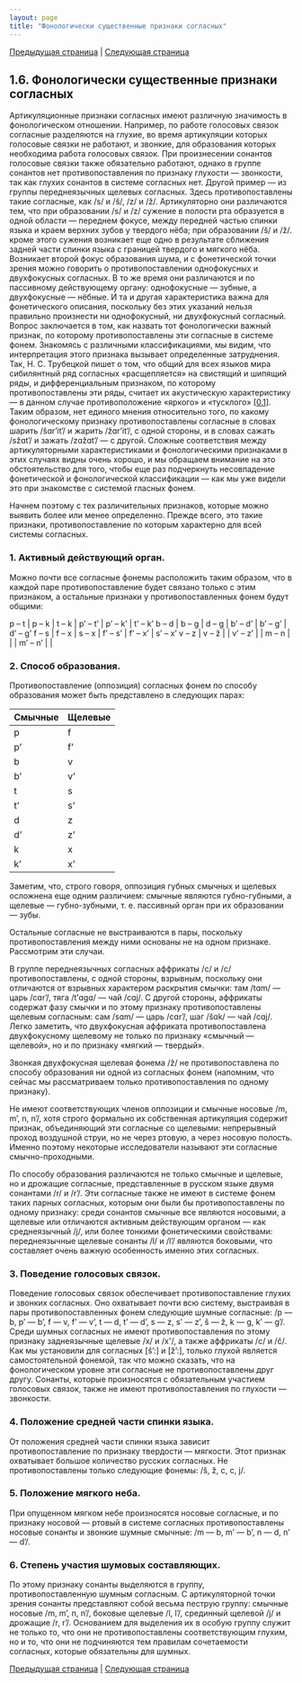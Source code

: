 ```yaml
---
layout: page
title: "Фонологически существенные признаки согласных"
---
```


[Предыдущая страница](015.html) | [Следующая страница](017.html)

## 1.6. Фонологически существенные признаки согласных
Артикуляционные признаки согласных имеют различную значимость в фонологическом отношении. 
Например, по работе голосовых связок согласные разделяются на глухие, во время артикуляции
которых голосовые связки не работают, и звонкие, для образования которых необходима 
работа голосовых связок. При произнесении сонантов голосовые связки также обязательно 
работают, однако в группе сонантов нет противопоставления по признаку глухости — звонкости, 
так как глухих сонантов в системе согласных нет. Другой пример — из группы переднеязычных 
щелевых согласных. Здесь противопоставлены такие согласные, как /s/ и /š/, /z/ и /ž/. 
Артикуляторно они различаются тем, что при образовании /s/ и /z/ сужение в полости рта образуется
в одной области — переднем фокусе, между передней частью спинки языка и краем верхних зубов 
у твердого нёба; при образовании /š/ и /ž/. кроме этого сужения возникает еще одно в результате 
сближения задней части спинки языка с границей твердого и мягкого нёба. Возникает второй фокус 
образования шума, и с фонетической точки зрения можно говорить о противопоставлении 
однофокусных и двухфокусных согласных. В то же время они различаются и по пассивному 
действующему органу: однофокусные — зубные, а двухфокусные — нёбные. И та и другая 
характеристика важна для фонетического описания, поскольку без этих указаний нельзя 
правильно произнести ни однофокусный, ни двухфокусный согласный. Вопрос заключается в 
том, как назвать тот фонологически важный признак, по которому противопоставлены эти
согласные в системе фонем. Знакомясь с различными классификациями, мы видим, что
интерпретация этого признака вызывает определенные затруднения. Так, Н. С. Трубецкой 
пишет о том, что общий для всех языков мира сибилянтный ряд согласных «расщепляется» 
на свистящий и шипящий ряды, и дифференциальным признаком, по которому противопоставлены
эти ряды, считает их акустическую характеристику — в данном случае противоположение 
«яркого» и «тусклого» \[[0.1](004.html#%D0%BB%D0%B8%D1%82%D0%B5%D1%80%D0%B0%D1%82%D1%83%D1%80%D0%B0)\]. Таким образом, нет единого мнения относительно того, 
по какому фонологическому признаку противопоставлены согласные в словах шарить /šɑr’it’/ 
и жарить /žɑr’it’/, с одной стороны, и в словах сажать /sžɑt’/ и зажать /zɑžɑt’/ — с другой. 
Сложные соответствия между артикуляторными характеристиками и фонологическими признаками 
в этих случаях видны очень хорошо, и мы обращаем внимание на это обстоятельство для того, 
чтобы еще раз подчеркнуть несовпадение фонетической и фонологической классификации — 
как мы уже видели это при знакомстве с системой гласных фонем. 

Начнем поэтому с тех различительных признаков, которые можно выявить более или менее определенно. 
Прежде всего, это такие признаки, противопоставление по которым характерно для всей системы согласных. 


### 1. Активный действующий орган.
Можно почти все согласные фонемы расположить таким образом, что в каждой паре 
противопоставление будет связано только с этим признаком, а остальные признаки у 
противопоставленных фонем будут общими:

p – t | p – k | t – k | p’ – t’ | p’ – k’ | t’ – k’
b – d | b – g | d – g | b’ – d’ | b’ – g’ | d’ – g’
f – s | f – x | s – x | f’ – s’ | f’ – x’ | s’ – x’
v – z | v – ž | | v’ – z’ | |
m – n | | | m’ – n’ | |

### 2. Способ образования. 
Противопоставление (оппозиция) согласных фонем по способу образования может быть представлено в следующих парах: 

Смычные | Щелевые
---|---
p | f
p’ | f’
b | v
b’ | v’
t | s
t’ | s’
d | z
d’ | z’
k | x
k’ | x’			

Заметим, что, строго говоря, оппозиция губных смычных и щелевых осложнена еще одним 
различием: смычные являются губно-губными, а щелевые — губно-зубными, т. е. пассивный 
орган при их образовании — зубы. 

Остальные согласные не выстраиваются в пары, поскольку противопоставления между ними 
основаны не на одном признаке. Рассмотрим эти случаи. 

В группе переднеязычных согласных аффрикаты /с/ и /c/ противопоставлены, с одной стороны, 
взрывным, поскольку они отличаются от взрывных характером раскрытия смычки:
там /tɑm/ — царь /cɑr’/, тяга /t’ɑgɑ/ — чай /cɑj/. С другой стороны, аффрикаты содержат
фазу смычки и по этому признаку противопоставлены щелевым согласным: 
сам /sɑm/ — царь /cɑr’/, шаг /šɑk/ — чай /cɑj/. Легко заметить, что двухфокусная аффриката 
противопоставлена двухфокусному щелевому не только по признаку «смычный — щелевой», 
но и по признаку «мягкий — твердый». 

Звонкая двухфокусная щелевая фонема /ž/ не противопоставлена по способу образования ни 
одной из согласных фонем (напомним, что сейчас мы рассматриваем только противопоставления 
по одному признаку). 

Не имеют соответствующих членов оппозиции и смычные носовые /m, m’, n, n’/, хотя строго 
формально их собственная артикуляция содержит признак, объединяющий эти согласные 
со щелевыми: непрерывный проход воздушной струи, но не через ртовую, а через носовую полость.
Именно поэтому некоторые исследователи называют эти согласные смычно-проходными.

По способу образования различаются не только смычные и щелевые, но и дрожащие согласные, 
представленные в русском языке двумя сонантами /r/ и /r’/. Эти согласные также не имеют в системе 
фонем таких парных согласных, которым они были бы противопоставлены по одному признаку: 
среди сонантов смычные все являются носовыми, а щелевые или отличаются активным действующим 
органом — как среднеязычный /j/, или более тонкими фонетическими свойствами: переднеязычные
щелевые сонанты /l/ и /l’/ являются боковыми, что составляет очень важную особенность именно 
этих согласных. 

### 3. Поведение голосовых связок.
Поведение голосовых связок обеспечивает противопоставление 
глухих и звонких согласных. Оно охватывает почти всю систему, выстраивая в пары противопоставленных 
фонем следующие шумные согласные: /p — b, p’ — b’, f — v, f’ — v’, t — d, t’ — d’, s — z, s’ — z’, š — ž, k — g, k’ — g’/. 
Среди шумных согласных не имеют противопоставления по этому признаку заднеязычные щелевые /х/ и /х'/, 
а также аффрикаты /с/ и /č/. Как мы установили для согласных [š’:] и [ž’:], только глухой является
самостоятельной фонемой, так что можно сказать, что на фонологическом уровне эти согласные 
не противопоставлены друг другу. Сонанты, которые произносятся с обязательным участием 
голосовых связок, также не имеют противопоставления по глухости — звонкости. 
### 4. Положение средней части спинки языка.
От положения средней части спинки языка зависит противопоставление по признаку твердости — мягкости. Этот признак охватывает большое
количество русских согласных. Не противопоставлены только следующие фонемы: /š, ž, c, c, j/. 
### 5. Положение мягкого неба.
При опущенном мягком небе произносятся носовые согласные, 
и по признаку носовой — ртовый в системе согласных противопоставлены носовые сонанты и звонкие 
шумные смычные: /m — b, m’ — b’, n — d, n’ — d’/. 
### 6. Степень участия шумовых составляющих.
По этому признаку сонанты выделяются в группу, 
противопоставленную шумным согласным. С артикуляторной точки зрения сонанты представляют
собой весьма пеструю группу: смычные носовые /m, m’, n, n’/, боковые щелевые /l, l’/, срединный
щелевой /j/ и дрожащие /r, r’/. Основанием для выделения их в особую группу служит не только то, 
что они не противопоставлены соответствующим глухим, но и то, что они не подчиняются тем 
правилам сочетаемости согласных, которые обязательны для шумных.

[Предыдущая страница](015.html) | [Следующая страница](017.html)
